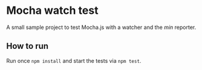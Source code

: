 # Mocha watch test

A small sample project to test Mocha.js with a watcher and the _min_ reporter.

## How to run

Run once `npm install` and start the tests via `npm test`.